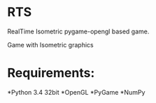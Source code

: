 RTS
===

RealTime Isometric pygame-opengl based game.

Game with Isometric graphics

Requirements:
====
*Python 3.4 32bit
*OpenGL
*PyGame
*NumPy
